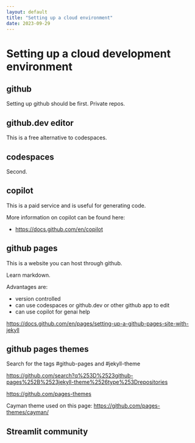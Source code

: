 ```yaml
---
layout: default
title: "Setting up a cloud environment"
date: 2023-09-29
---
```


# Setting up a cloud development environment

## github

Setting up github should be first.
Private repos.

## github.dev editor

This is a free alternative to codespaces.

## codespaces

Second.

## copilot

This is a paid service and is useful for generating code.

More information on copilot can be found here:
- <https://docs.github.com/en/copilot>

## github pages

This is a website you can host through github.

Learn markdown.

Advantages are:
- version controlled
- can use codespaces or github.dev or other github app to edit
- can use copilot for genai help

<https://docs.github.com/en/pages/setting-up-a-github-pages-site-with-jekyll>

## github pages themes

Search for the tags #github-pages and #jekyll-theme

<https://github.com/search?q%253D%2523github-pages%252B%2523jekyll-theme%2526type%253Drepositories>

<https://github.com/pages-themes>

Cayman theme used on this page: <https://github.com/pages-themes/cayman/>

## Streamlit community

